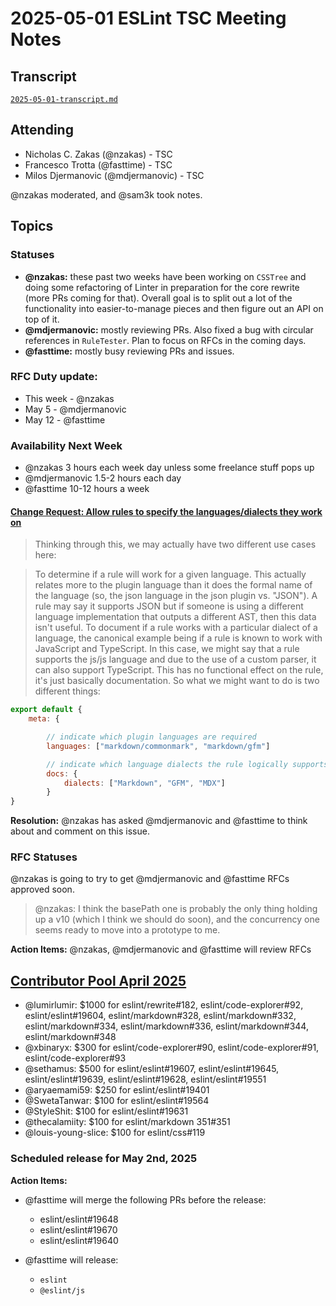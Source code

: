 # 2025-05-01 ESLint TSC Meeting Notes

## Transcript

[`2025-05-01-transcript.md`](2025-05-01-transcript.md)

## Attending

- Nicholas C. Zakas (@nzakas) - TSC
- Francesco Trotta (@fasttime) - TSC
- Milos Djermanovic (@mdjermanovic) - TSC

@nzakas moderated, and @sam3k took notes.

## Topics

### Statuses

* **@nzakas:** these past two weeks have been working on `CSSTree` and doing some refactoring of Linter in preparation for the core rewrite (more PRs coming for that). Overall goal is to split out a lot of the functionality into easier-to-manage pieces and then figure out an API on top of it.
* **@mdjermanovic:** mostly reviewing PRs. Also fixed a bug with circular references in `RuleTester`. Plan to focus on RFCs in the coming days.
* **@fasttime:** mostly busy reviewing PRs and issues.

### RFC Duty update:

* This week - @nzakas
* May 5 - @mdjermanovic 
* May 12 - @fasttime

### Availability Next Week
* @nzakas 3 hours each week day unless some freelance stuff pops up
* @mdjermanovic 1.5-2 hours each day
* @fasttime 10-12 hours a week


#### [Change Request: Allow rules to specify the languages/dialects they work on](https://github.com/eslint/eslint/issues/19462)

> Thinking through this, we may actually have two different use cases here:

> To determine if a rule will work for a given language. This actually relates more to the plugin language than it does the formal name of the language (so, the json language in the json plugin vs. "JSON"). A rule may say it supports JSON but if someone is using a different language implementation that outputs a different AST, then this data isn't useful.
> To document if a rule works with a particular dialect of a language, the canonical example being if a rule is known to work with JavaScript and TypeScript. In this case, we might say that a rule supports the js/js language and due to the use of a custom parser, it can also support TypeScript. This has no functional effect on the rule, it's just basically documentation.
> So what we might want to do is two different things:

```js
export default {
    meta: {

        // indicate which plugin languages are required
        languages: ["markdown/commonmark", "markdown/gfm"]

        // indicate which language dialects the rule logically supports
        docs: {
            dialects: ["Markdown", "GFM", "MDX"]
        }
}
```

**Resolution:** @nzakas has asked @mdjermanovic and @fasttime to think about and comment on this issue.

### RFC Statuses

@nzakas is going to try to get @mdjermanovic and @fasttime RFCs approved soon.

> @nzakas: I think the basePath one is probably the only thing holding up a v10 (which I think we should do soon), and the concurrency one seems ready to move into a prototype to me.

**Action Items:** @nzakas, @mdjermanovic and @fasttime will review RFCs


## [Contributor Pool April 2025](https://github.com/issues?q=org%3Aeslint%20label%3A%22contributor%20pool%22%20merged%3A2025-04-01..2025-04-30%20)

- @lumirlumir: $1000 for eslint/rewrite#182, eslint/code-explorer#92, eslint/eslint#19604, eslint/markdown#328, eslint/markdown#332, eslint/markdown#334, eslint/markdown#336, eslint/markdown#344, eslint/markdown#348
- @xbinaryx: $300 for eslint/code-explorer#90, eslint/code-explorer#91, eslint/code-explorer#93
- @sethamus: $500 for eslint/eslint#19607, eslint/eslint#19645, eslint/eslint#19639, eslint/eslint#19628, eslint/eslint#19551
- @aryaemami59: $250 for eslint/eslint#19401
- @SwetaTanwar: $100 for eslint/eslint#19564
- @StyleShit: $100 for eslint/eslint#19631
- @thecalamiity: $100 for eslint/markdown 351#351
- @louis-young-slice: $100 for eslint/css#119

### Scheduled release for May 2nd, 2025

**Action Items:**

- @fasttime will merge the following PRs before the release:
  - eslint/eslint#19648
  - eslint/eslint#19670
  - eslint/eslint#19640

- @fasttime will release:
  - `eslint`
  - `@eslint/js`
